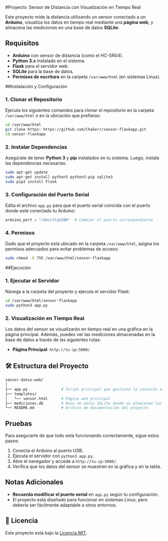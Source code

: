 #Proyecto: Sensor de Distancia con Visualización en Tiempo Real

Este proyecto mide la distancia utilizando un sensor conectado a un **Arduino**, visualiza los datos en tiempo real mediante una **página web**, y almacena las mediciones en una base de datos **SQLite**.

## Requisitos

- **Arduino** con sensor de distancia (como el HC-SR04).
- **Python 3.x** instalado en el sistema.
- **Flask** para el servidor web.
- **SQLite** para la base de datos.
- **Permisos de escritura** en la carpeta `/var/www/html` (en sistemas Linux).

##Instalación y Configuración

### 1. Clonar el Repositorio

Ejecuta los siguientes comandos para clonar el repositorio en la carpeta `/var/www/html` o en la ubicación que prefieras:

```bash
cd /var/www/html
git clone https: https://github.com/Chakerr/sensor-flaskapp.git
cd sensor-flaskapp
```

### 2. Instalar Dependencias

Asegúrate de tener **Python 3** y **pip** instalados en tu sistema. Luego, instala las dependencias necesarias:

```bash
sudo apt-get update
sudo apt-get install python3 python3-pip sqlite3
sudo pip3 install Flask
```
### 3. Configuración del Puerto Serial

Edita el archivo `app.py` para que el puerto serial coincida con el puerto donde está conectado tu Arduino:

```python
arduino_port = "/dev/ttyUSB0"  # Cambiar al puerto correspondiente
```
### 4. Permisos

Dado que el proyecto está ubicado en la carpeta `/var/www/html`, asigna los permisos adecuados para evitar problemas de acceso:

```bash
sudo chmod -R 755 /var/www/html/sensor-flaskapp
```
##Ejecución

### 1. Ejecutar el Servidor

Navega a la carpeta del proyecto y ejecuta el servidor Flask:

```bash
cd /var/www/html/sensor-flaskapp
sudo python3 app.py
```

### 2. Visualización en Tiempo Real

Los datos del sensor se visualizarán en tiempo real en una gráfica en la página principal. Además, puedes ver las mediciones almacenadas en la base de datos a través de las siguientes rutas:

- **Página Principal**: `http://tu-ip:5000/`

## 🛠 Estructura del Proyecto

```bash
sensor-datos-web/
│
├── app.py               # Script principal que gestiona la conexión al Arduino y la web
├── templates/      
│   └── sensor.html      # Página web principal
├── mediciones.db        # Base de datos SQLite donde se almacenan las mediciones
└── README.md            # Archivo de documentación del proyecto
```
## Pruebas

Para asegurarte de que todo está funcionando correctamente, sigue estos pasos:

1. Conecta el Arduino al puerto USB.
2. Ejecuta el servidor con `python3 app.py`.
3. Abre el navegador y accede a `http://tu-ip:5000/`.
4. Verifica que los datos del sensor se muestren en la gráfica y en la tabla.

## Notas Adicionales

- **Recuerda modificar el puerto serial** en `app.py` según tu configuración.
- El proyecto está diseñado para funcionar en sistemas Linux, pero debería ser fácilmente adaptable a otros entornos.

## 📄 Licencia

Este proyecto está bajo la [Licencia MIT](LICENSE).
